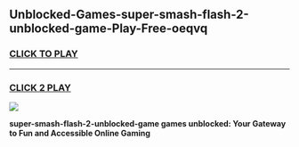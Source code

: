 
## Unblocked-Games-super-smash-flash-2-unblocked-game-Play-Free-oeqvq
<h3>
<a href="https://premium76.site?title=super-smash-flash-2-unblocked-game&ref=15A">CLICK TO PLAY</a></h3>
<hr>

<h3>
<a href="https://premium76.site?title=super-smash-flash-2-unblocked-game&ref=15A">CLICK 2 PLAY</a>
  
</h3>

<a href="https://premium76.site?title=super-smash-flash-2-unblocked-game&ref=15A"><img src="https://clearcache.store/games.png"></a>


**super-smash-flash-2-unblocked-game games unblocked: Your Gateway to Fun and Accessible Online Gaming**
